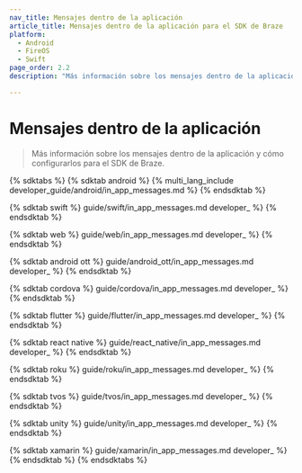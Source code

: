 ```yaml
---
nav_title: Mensajes dentro de la aplicación
article_title: Mensajes dentro de la aplicación para el SDK de Braze
platform: 
  - Android
  - FireOS
  - Swift
page_order: 2.2
description: "Más información sobre los mensajes dentro de la aplicación y cómo configurarlos para el SDK de Braze."

---
```


# Mensajes dentro de la aplicación

> Más información sobre los mensajes dentro de la aplicación y cómo configurarlos para el SDK de Braze.

{% sdktabs %}
{% sdktab android %}
{% multi_lang_include developer_guide/android/in_app_messages.md %}
{% endsdktab %}

{% sdktab swift %}
guide/swift/in_app_messages.md developer_ %}
{% endsdktab %}

{% sdktab web %}
guide/web/in_app_messages.md developer_ %}
{% endsdktab %}

{% sdktab android ott %}
guide/android_ott/in_app_messages.md developer_ %}
{% endsdktab %}

{% sdktab cordova %}
guide/cordova/in_app_messages.md developer_ %}
{% endsdktab %}

{% sdktab flutter %}
guide/flutter/in_app_messages.md developer_ %}
{% endsdktab %}

{% sdktab react native %}
guide/react_native/in_app_messages.md developer_ %}
{% endsdktab %}

{% sdktab roku %}
guide/roku/in_app_messages.md developer_ %}
{% endsdktab %}

{% sdktab tvos %}
guide/tvos/in_app_messages.md developer_ %}
{% endsdktab %}

{% sdktab unity %}
guide/unity/in_app_messages.md developer_ %}
{% endsdktab %}

{% sdktab xamarin %}
guide/xamarin/in_app_messages.md developer_ %}
{% endsdktab %}
{% endsdktabs %}
